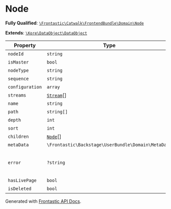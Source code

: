 #  Node

**Fully Qualified**: [`\Frontastic\Catwalk\FrontendBundle\Domain\Node`](../../../../src/php/FrontendBundle/Domain/Node.php)

**Extends**: [`\Kore\DataObject\DataObject`](https://github.com/kore/DataObject)

Property|Type|Default|Required|Description
--------|----|-------|--------|-----------
`nodeId` | `string` |  | *Yes* | 
`isMaster` | `bool` | `false` | *Yes* | 
`nodeType` | `string` | `'landingpage'` | *Yes* | 
`sequence` | `string` |  | *Yes* | 
`configuration` | `array` | `[]` | *Yes* | 
`streams` | [`Stream`](Stream.md)[] | `[]` | *Yes* | 
`name` | `string` |  | - | 
`path` | `string[]` | `[]` | *Yes* | 
`depth` | `int` |  | - | 
`sort` | `int` |  | *Yes* | 
`children` | [`Node`](Node.md)[] | `[]` | *Yes* | 
`metaData` | `\Frontastic\Backstage\UserBundle\Domain\MetaData` |  | *Yes* | 
`error` | `?string` |  | - | Optional error string during development
`hasLivePage` | `bool` | `false` | - | Page is live
`isDeleted` | `bool` | `false` | *Yes* | 

Generated with [Frontastic API Docs](https://github.com/FrontasticGmbH/apidocs).
